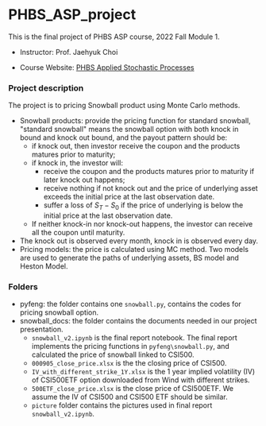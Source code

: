 # PHBS_ASP_project

This is the final project of PHBS ASP course, 2022 Fall Module 1. 

- Instructor: Prof. Jaehyuk Choi

- Course Website: [PHBS Applied Stochastic Processes](https://github.com/PHBS/ASP)

### Project description

The project is to pricing Snowball product using Monte Carlo methods. 

- Snowball products: provide the pricing function for standard snowball, "standard snowball" means the snowball option with both knock in bound and knock out bound, and the payout pattern should be: 
  - if knock out, then investor receive the coupon and the products matures prior to maturity; 
  - if knock in, the investor will:
    -  receive the coupon and the products matures prior to maturity if later knock out happens;
    - receive nothing if not knock out and the price of underlying asset exceeds the initial price at the last observation date. 
    - suffer a loss of $S_T-S_0$ if the  price of underlying is below the initial price at the last observation date. 
  - If neither knock-in nor knock-out happens, the investor can receive all the coupon until maturity. 
- The knock out is observed every month, knock in is observed every day. 
- Pricing models: the price is calculated using MC method. Two models are used to generate the paths of underlying assets, BS model and Heston Model. 

### Folders

- pyfeng: the folder contains one `snowball.py`, contains the codes for pricing snowball option.  
- snowball_docs: the folder contains the documents needed in our project presentation. 
  - `snowball_v2.ipynb` is the final report notebook. The final report implements the pricing functions in `pyfeng\snowball.py`, and calculated the price of snowball linked to CSI500.  
  -  `000905_close_price.xlsx` is the the closing price of CSI500. 
  - `IV_with_different_strike_1Y.xlsx` is the 1 year implied volatility (IV) of CSI500ETF option downloaded from Wind with different strikes. 
  - `500ETF_close_price.xlsx` is the close price of CSI500ETF. We assume the IV of CSI500 and CSI500 ETF should be similar. 
  - `picture` folder contains the pictures used in final report `snowball_v2.ipynb`. 

